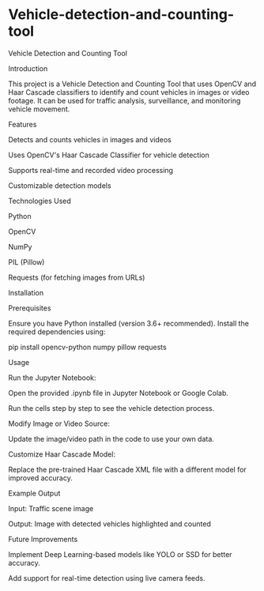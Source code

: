 # Vehicle-detection-and-counting-tool
Vehicle Detection and Counting Tool

Introduction

This project is a Vehicle Detection and Counting Tool that uses OpenCV and Haar Cascade classifiers to identify and count vehicles in images or video footage. It can be used for traffic analysis, surveillance, and monitoring vehicle movement.

Features

Detects and counts vehicles in images and videos

Uses OpenCV's Haar Cascade Classifier for vehicle detection

Supports real-time and recorded video processing

Customizable detection models

Technologies Used

Python

OpenCV

NumPy

PIL (Pillow)

Requests (for fetching images from URLs)

Installation

Prerequisites

Ensure you have Python installed (version 3.6+ recommended). Install the required dependencies using:

pip install opencv-python numpy pillow requests

Usage

Run the Jupyter Notebook:

Open the provided .ipynb file in Jupyter Notebook or Google Colab.

Run the cells step by step to see the vehicle detection process.

Modify Image or Video Source:

Update the image/video path in the code to use your own data.

Customize Haar Cascade Model:

Replace the pre-trained Haar Cascade XML file with a different model for improved accuracy.

Example Output

Input: Traffic scene image

Output: Image with detected vehicles highlighted and counted

Future Improvements

Implement Deep Learning-based models like YOLO or SSD for better accuracy.

Add support for real-time detection using live camera feeds.
